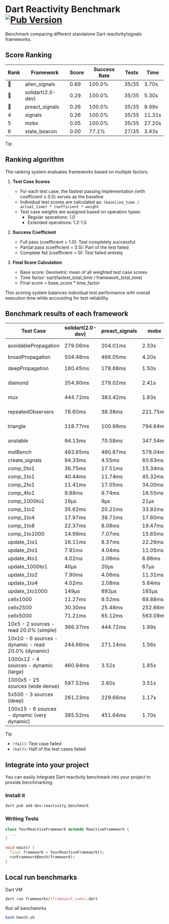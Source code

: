 # Dart Reactivity Benchmark [![Pub Version](https://img.shields.io/pub/v/reactivity_benchmark)](https://pub.dev/packages/reactivity_benchmark)

Benchmark comparing different standalone Dart reactivity/signals frameworks.

## Score Ranking

<!-- ranking start -->
| Rank | Framework | Score | Success Rate | Tests | Time |
|------|-----------|-------|--------------|-------|------|
| 🥇 | alien_signals | 0.69 | 100.0% | 35/35 | 3.70s |
| 🥈 | solidart(2.0-dev) | 0.29 | 100.0% | 35/35 | 5.30s |
| 🥉 | preact_signals | 0.26 | 100.0% | 35/35 | 9.99s |
| 4 | signals | 0.26 | 100.0% | 35/35 | 11.31s |
| 5 | mobx | 0.05 | 100.0% | 35/35 | 27.20s |
| 6 | state_beacon | 0.00 | 77.1% | 27/35 | 3.43s |

<!-- ranking end -->

> [!TIP]
> ## Ranking algorithm
>
> The ranking system evaluates frameworks based on multiple factors:
>
> 1. **Test Case Scores**
>    - For each test case, the fastest passing implementation (with coefficient ≥ 0.5) serves as the baseline
>    - Individual test scores are calculated as: `(baseline_time / actual_time) * coefficient * weight`
>    - Test case weights are assigned based on operation types:
>      - Regular operations: 1.0
>      - Extended operations: 1.2-1.5
>
> 2. **Success Coefficient**
>    - Full pass (coefficient = 1.0): Test completely successful
>    - Partial pass (coefficient = 0.5): Part of the test failed
>    - Complete fail (coefficient = 0): Test failed entirely
>
> 3. **Final Score Calculation**
>    - Base score: Geometric mean of all weighted test case scores
>    - Time factor: sqrt(fastest_total_time / framework_total_time)
>    - Final score = base_score * time_factor
>
> This scoring system balances individual test performance with overall execution time while accounting for test reliability.

## Benchmark results of each framework

<!-- test-case start -->
| Test Case | solidart(2.0-dev) | preact_signals | mobx | alien_signals | signals | state_beacon |
|---|---|---|---|---|---|---|
| avoidablePropagation | 279.06ms | 204.01ms | 2.33s | 184.47ms | 206.68ms | 153.38ms (fail) |
| broadPropagation | 504.48ms | 466.05ms | 4.20s | 352.39ms | 461.92ms | 6.34ms (fail) |
| deepPropagation | 180.45ms | 178.88ms | 1.50s | 125.63ms | 181.44ms | 138.19ms (fail) |
| diamond | 354.90ms | 279.02ms | 2.41s | 239.45ms | 291.87ms | 186.21ms (fail) |
| mux | 444.72ms | 383.42ms | 1.83s | 376.46ms | 411.42ms | 192.82ms (fail) |
| repeatedObservers | 78.60ms | 38.38ms | 221.75ms | 44.91ms | 45.86ms | 52.19ms (fail) |
| triangle | 118.77ms | 100.98ms | 794.64ms | 85.04ms | 102.24ms | 78.12ms (fail) |
| unstable | 94.13ms | 70.58ms | 347.54ms | 60.93ms | 73.41ms | 336.45ms (fail) |
| molBench | 493.65ms | 490.87ms | 578.04ms | 492.42ms | 486.51ms | 1.17ms |
| create_signals | 94.33ms | 4.55ms | 60.63ms | 29.46ms | 26.11ms | 63.19ms |
| comp_0to1 | 36.75ms | 17.51ms | 15.34ms | 10.41ms | 11.55ms | 54.76ms |
| comp_1to1 | 40.44ms | 11.74ms | 45.32ms | 4.09ms | 28.58ms | 52.70ms |
| comp_2to1 | 11.41ms | 17.05ms | 34.00ms | 2.25ms | 12.13ms | 36.47ms |
| comp_4to1 | 9.88ms | 9.74ms | 16.55ms | 8.54ms | 8.36ms | 16.47ms |
| comp_1000to1 | 19μs | 9μs | 21μs | 4μs | 6μs | 42μs |
| comp_1to2 | 35.62ms | 20.21ms | 33.92ms | 15.53ms | 19.48ms | 44.16ms |
| comp_1to4 | 17.97ms | 38.71ms | 17.60ms | 5.50ms | 9.23ms | 44.95ms |
| comp_1to8 | 22.37ms | 8.08ms | 19.47ms | 4.54ms | 8.55ms | 42.54ms |
| comp_1to1000 | 14.99ms | 7.07ms | 15.65ms | 3.51ms | 4.66ms | 37.54ms |
| update_1to1 | 16.11ms | 8.37ms | 22.26ms | 11.38ms | 9.19ms | 5.73ms |
| update_2to1 | 7.91ms | 4.04ms | 11.05ms | 5.01ms | 4.58ms | 2.90ms |
| update_4to1 | 4.02ms | 2.06ms | 6.86ms | 2.78ms | 2.32ms | 1.43ms |
| update_1000to1 | 40μs | 20μs | 67μs | 10μs | 22μs | 15μs |
| update_1to2 | 7.90ms | 4.06ms | 11.31ms | 5.44ms | 4.95ms | 2.93ms |
| update_1to4 | 4.02ms | 2.08ms | 5.64ms | 2.51ms | 2.32ms | 1.43ms |
| update_1to1000 | 149μs | 892μs | 165μs | 51μs | 43μs | 382μs |
| cellx1000 | 11.27ms | 9.52ms | 69.88ms | 7.21ms | 9.62ms | 5.27ms |
| cellx2500 | 30.30ms | 25.48ms | 252.66ms | 19.69ms | 31.71ms | 31.08ms |
| cellx5000 | 71.21ms | 65.12ms | 563.09ms | 46.94ms | 62.99ms | 78.35ms |
| 10x5 - 2 sources - read 20.0% (simple) | 366.37ms | 444.72ms | 1.99s | 230.79ms | 508.81ms | 241.97ms |
| 10x10 - 6 sources - dynamic - read 20.0% (dynamic) | 244.66ms | 271.14ms | 1.56s | 177.41ms | 279.97ms | 201.56ms |
| 1000x12 - 4 sources - dynamic (large) | 460.94ms | 3.52s | 1.85s | 280.76ms | 3.86s | 347.51ms |
| 1000x5 - 25 sources (wide dense) | 597.52ms | 2.60s | 3.51s | 406.91ms | 3.43s | 503.02ms |
| 5x500 - 3 sources (deep) | 261.23ms | 229.66ms | 1.17s | 192.25ms | 231.05ms | 204.55ms |
| 100x15 - 6 sources - dynamic (very dynamic) | 385.52ms | 451.64ms | 1.70s | 262.02ms | 477.38ms | 264.52ms |

<!-- test-case end -->

> [!TIP]
> - `(fail)`: Test case failed
> - `(half)`: Half of the test cases failed

## Integrate into your project

You can easily integrate Dart reactivity benchmark into your project to provide benchmarking.

### Install it

```bash
dart pub add dev:reactivity_benchmark
```

### Writing Tests

```dart
class YourReactiveFramework extends ReactiveFramework {
  ...
}

void main() {
  final framework = YourReactiveFramework();
  runFrameworkBench(framework);
}
```

## Local run benchmarks

Dart VM
```bash
dart run frameworks/[framework_name].dart
```

Run all benchamrks
```bash
bash bench.sh
```
